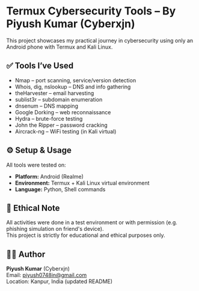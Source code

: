 # Termux Cybersecurity Tools – By Piyush Kumar (Cyberxjn)

This project showcases my practical journey in cybersecurity using only an Android phone with Termux and Kali Linux.

## ✅ Tools I’ve Used

- Nmap – port scanning, service/version detection
- Whois, dig, nslookup – DNS and info gathering
- theHarvester – email harvesting
- sublist3r – subdomain enumeration
- dnsenum – DNS mapping
- Google Dorking – web reconnaissance
- Hydra – brute-force testing
- John the Ripper – password cracking
- Aircrack-ng – WiFi testing (in Kali virtual)

## ⚙️ Setup & Usage

All tools were tested on:
- **Platform:** Android (Realme)
- **Environment:** Termux + Kali Linux virtual environment
- **Language:** Python, Shell commands

## 🔐 Ethical Note

All activities were done in a test environment or with permission (e.g. phishing simulation on friend's device).  
This project is strictly for educational and ethical purposes only.

## 👨‍💻 Author

**Piyush Kumar** (Cyberxjn)  
Email: piyush0748in@gmail.com  
Location: Kanpur, India
(updated README)

